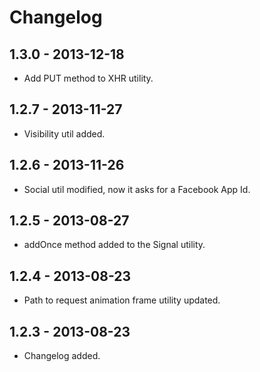 # Changelog

## 1.3.0 - 2013-12-18

- Add PUT method to XHR utility.

## 1.2.7 - 2013-11-27

- Visibility util added.

## 1.2.6 - 2013-11-26

- Social util modified, now it asks for a Facebook App Id.

## 1.2.5 - 2013-08-27

- addOnce method added to the Signal utility.

## 1.2.4 - 2013-08-23

- Path to request animation frame utility updated.

## 1.2.3 - 2013-08-23

- Changelog added.
